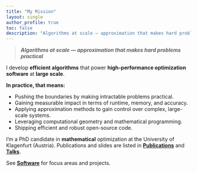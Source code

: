 ```yaml
---
title: "My Mission"
layout: single
author_profile: true
toc: false
description: "Algorithms at scale — approximation that makes hard problems practical; measured by runtime, memory, and accuracy."
---
```


> ***Algorithms at scale &mdash; approximation that makes hard problems practical***

I develop **efficient algorithms** that power **high-performance optimization software** at **large scale**.

**In practice, that means:**
- Pushing the boundaries by making intractable problems practical.
- Gaining measurable impact in terms of runtime, memory, and accuracy.
- Applying approximation methods to gain control over complex, large-scale systems.
- Leveraging computational geometry and mathematical programming.
- Shipping efficient and robust open-source code.

I’m a PhD candidate in **mathematical** optimization at the University of Klagenfurt (Austria). Publications and slides are listed in [**Publications**](/publications/) and [**Talks**](/talks/).

See [**Software**](/software/) for focus areas and projects.

